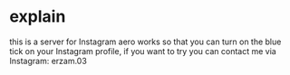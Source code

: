 # explain
this is a server for Instagram aero
works so that you can turn on the blue tick on your Instagram profile, if you want to try you can contact me via Instagram: erzam.03
